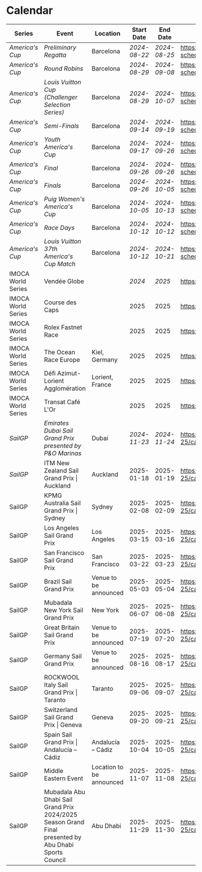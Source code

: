 # Calendar

| Series | Event | Location | Start Date | End Date | URL |
|---|---|---|---|---|---|
| *America's Cup* | *Preliminary Regatta* | Barcelona | *2024-08-22* | *2024-08-25* | https://www.americascup.com/en/ac37-schedule |
| *America's Cup* | *Round Robins* | Barcelona | *2024-08-29* | *2024-09-08* | https://www.americascup.com/en/ac37-schedule |
| *America's Cup* | *Louis Vuitton Cup (Challenger Selection Series)* | Barcelona | *2024-08-29* | *2024-10-07* | https://www.americascup.com/en/ac37-schedule |
| *America's Cup* | *Semi-Finals* | Barcelona | *2024-09-14* | *2024-09-19* | https://www.americascup.com/en/ac37-schedule |
| *America's Cup* | *Youth America's Cup* | Barcelona | *2024-09-17* | *2024-09-26* | https://www.americascup.com/en/ac37-schedule |
| *America's Cup* | *Final* | Barcelona | *2024-09-26* | *2024-09-26* | https://www.americascup.com/en/ac37-schedule |
| *America's Cup* | *Finals* | Barcelona | *2024-09-26* | *2024-10-05* | https://www.americascup.com/en/ac37-schedule |
| *America's Cup* | *Puig Women's America's Cup* | Barcelona | *2024-10-05* | *2024-10-13* | https://www.americascup.com/en/ac37-schedule |
| *America's Cup* | *Race Days* | Barcelona | *2024-10-12* | *2024-10-12* | https://www.americascup.com/en/ac37-schedule |
| *America's Cup* | *Louis Vuitton 37th America's Cup Match* | Barcelona | *2024-10-12* | *2024-10-21* | https://www.americascup.com/en/ac37-schedule |
| IMOCA World Series | Vendée Globe |  | *2024* | *2025* | https://www.imoca |
| IMOCA World Series | Course des Caps |  | 2025 | 2025 | https://www.imoca |
| IMOCA World Series | Rolex Fastnet Race |  | 2025 | 2025 | https://www.imoca |
| IMOCA World Series | The Ocean Race Europe | Kiel, Germany | 2025 | 2025 | https://www.imoca |
| IMOCA World Series | Défi Azimut-Lorient Agglomération | Lorient, France | 2025 | 2025 | https://www.imoca |
| IMOCA World Series | Transat Café L'Or |  | 2025 | 2025 | https://www.imoca |
| *SailGP* | *Emirates Dubai Sail Grand Prix presented by P&O Marinas* | Dubai | *2024-11-23* | *2024-11-24* | https://sailgp.com/general/24-25/calendar |
| *SailGP* | ITM New Zealand Sail Grand Prix \| Auckland | Auckland | 2025-01-18 | 2025-01-19 | https://sailgp.com/general/24-25/calendar |
| SailGP | KPMG Australia Sail Grand Prix \| Sydney | Sydney | 2025-02-08 | 2025-02-09 | https://sailgp.com/general/24-25/calendar |
| SailGP | Los Angeles Sail Grand Prix | Los Angeles | 2025-03-15 | 2025-03-16 | https://sailgp.com/general/24-25/calendar |
| SailGP | San Francisco Sail Grand Prix | San Francisco | 2025-03-22 | 2025-03-23 | https://sailgp.com/general/24-25/calendar |
| SailGP | Brazil Sail Grand Prix | Venue to be announced | 2025-05-03 | 2025-05-04 | https://sailgp.com/general/24-25/calendar |
| SailGP | Mubadala New York Sail Grand Prix | New York | 2025-06-07 | 2025-06-08 | https://sailgp.com/general/24-25/calendar |
| SailGP | Great Britain Sail Grand Prix | Venue to be announced | 2025-07-19 | 2025-07-20 | https://sailgp.com/general/24-25/calendar |
| SailGP | Germany Sail Grand Prix | Venue to be announced | 2025-08-16 | 2025-08-17 | https://sailgp.com/general/24-25/calendar |
| SailGP | ROCKWOOL Italy Sail Grand Prix \| Taranto | Taranto | 2025-09-06 | 2025-09-07 | https://sailgp.com/general/24-25/calendar |
| SailGP | Switzerland Sail Grand Prix \| Geneva | Geneva | 2025-09-20 | 2025-09-21 | https://sailgp.com/general/24-25/calendar |
| SailGP | Spain Sail Grand Prix \| Andalucía – Cádiz | Andalucía – Cádiz | 2025-10-04 | 2025-10-05 | https://sailgp.com/general/24-25/calendar |
| SailGP | Middle Eastern Event | Location to be announced | 2025-11-07 | 2025-11-08 | https://sailgp.com/general/24-25/calendar |
| SailGP | Mubadala Abu Dhabi Sail Grand Prix 2024/2025 Season Grand Final presented by Abu Dhabi Sports Council | Abu Dhabi | 2025-11-29 | 2025-11-30 | https://sailgp.com/general/24-25/calendar |